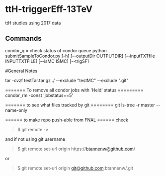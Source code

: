 # ttH-triggerEff-13TeV
ttH studies using 2017 data

## Commands
condor_q = check status of condor queue
python submitSampleToCondor.py [-h] [--outputDir OUTPUTDIR] [--inputTXTfile INPUTTXTFILE] [--isMC ISMC] [--trigSF]

#General Notes

tar -cvzf testTar.tar.gz ./ --exclude "testMC" --exclude ".git"

=======  To remove all condor jobs with 'Held' status  =========
condor_rm -const 'jobstatus==5'

=======  to see what files tracked by git  ========
git ls-tree -r master --name-only

======   to make repo push-able from FNAL  ======
check 

>$ git remote -v

and if not using git username

>$ git remote set-url origin https://btannenw@github.com/<REPO>

or

>$ git remote set-url origin git@github.com:btannenw/<REPO>.git